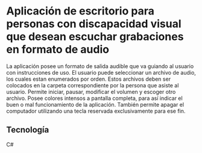 
# Aplicación de escritorio para personas con discapacidad visual que desean escuchar grabaciones en formato de audio

La aplicación posee un formato de salida audible que va guiando al usuario con instrucciones de uso. El usuario puede seleccionar
un archivo de audio, los cuales estan enumerados por orden. Estos archivos deben ser colocados en la carpeta correspondiente por la 
persona que asiste al usuario. Permite iniciar, pausar, modificar el volumen y escoger otro archivo. Posee colores intensos a pantalla 
completa, para así indicar el buen o mal funcionamiento de la aplicación. También permite apagar el computador utilizando una tecla 
reservada exclusivamente para ese fin.

## Tecnología

C#

